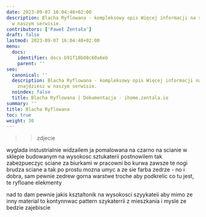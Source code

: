 ```yaml
---
date: 2023-09-07 16:04:48+02:00
description: Blacha Ryflowana - kompleksowy opis Więcej informacji na smart home znajdziesz
  w naszym serwisie.
contributors: ['Paweł Żentała']
draft: false
lastmod: 2023-09-07 16:04:48+02:00
menu:
  docs:
    identifier: docs-b91f18b08c60a6eb
    parent: ''
seo:
  canonical: ''
  description: Blacha Ryflowana - kompleksowy opis Więcej informacji na smart home
    znajdziesz w naszym serwisie.
  noindex: false
  title: Blacha Ryflowana | Dokumentacja - ihome.zentala.io
summary: ''
title: Blacha Ryflowana
toc: true
weight: 30
---
```



>> zdjecie

wyglada instustrialnie
widzailem ja pomalowana na czarno na scianie w sklepie budowanym
na wysokosc sztukaterii
postnowilem tak zabezpueczyc sciane za biurkami w pracowni
bo kurwa zawsze te nogi brudza sciane
a tak po prostu mozna umyc
a ze sie farba zedrze - no i dobra,
sam pewnie zedrew gorna warstwe troche aby podkrelic co tu jest, te ryfloane elekmenty

nad to dam pewnie jakis ksztaltonik na wysokosci szyykateii aby mimo ze inny material
to kontynnwac pattern szykaterrii z mieszkania
i mysle ze bedzie zajebiscie
